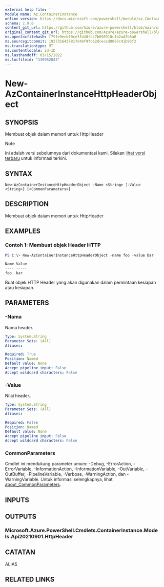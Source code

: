 ```yaml
---
external help file: ''
Module Name: Az.ContainerInstance
online version: https://docs.microsoft.com/powershell/module/az.ContainerInstance/New-AzContainerInstanceHttpHeaderObject
schema: 2.0.0
content_git_url: https://github.com/Azure/azure-powershell/blob/main/src/ContainerInstance/help/New-AzContainerInstanceHttpHeaderObject.md
original_content_git_url: https://github.com/Azure/azure-powershell/blob/main/src/ContainerInstance/help/New-AzContainerInstanceHttpHeaderObject.md
ms.openlocfilehash: f79fe9ecbf0ce3fd40fcc7b098918c1b2ad2b8a8
ms.sourcegitcommit: 1927316437817d48f97c62dceced0067c41b95f2
ms.translationtype: MT
ms.contentlocale: id-ID
ms.lasthandoff: 03/15/2022
ms.locfileid: "139962843"
---
```

# New-AzContainerInstanceHttpHeaderObject

## SYNOPSIS
Membuat objek dalam memori untuk HttpHeader

> [!NOTE]
>Ini adalah versi sebelumnya dari dokumentasi kami. Silakan [lihat versi terbaru](/powershell/module/az.containerinstance/new-azcontainerinstancehttpheaderobject) untuk informasi terkini.

## SYNTAX

```
New-AzContainerInstanceHttpHeaderObject -Name <String> [-Value <String>] [<CommonParameters>]
```

## DESCRIPTION
Membuat objek dalam memori untuk HttpHeader

## EXAMPLES

### Contoh 1: Membuat objek Header HTTP
```powershell
PS C:\> New-AzContainerInstanceHttpHeaderObject -name foo -value bar

Name Value
---- -----
foo  bar
```

Buat objek HTTP Header yang akan digunakan dalam permintaan kesiapan atau kesiapan.

## PARAMETERS

### -Nama
Nama header.

```yaml
Type: System.String
Parameter Sets: (All)
Aliases:

Required: True
Position: Named
Default value: None
Accept pipeline input: False
Accept wildcard characters: False
```

### -Value
Nilai header..

```yaml
Type: System.String
Parameter Sets: (All)
Aliases:

Required: False
Position: Named
Default value: None
Accept pipeline input: False
Accept wildcard characters: False
```

### CommonParameters
Cmdlet ini mendukung parameter umum: -Debug, -ErrorAction, -ErrorVariable, -InformationAction, -InformationVariable, -OutVariable, -OutBuffer, -PipelineVariable, -Verbose, -WarningAction, dan -WarningVariable. Untuk informasi selengkapnya, lihat [about_CommonParameters](http://go.microsoft.com/fwlink/?LinkID=113216).

## INPUTS

## OUTPUTS

### Microsoft.Azure.PowerShell.Cmdlets.ContainerInstance.Models.Api20210901.HttpHeader

## CATATAN

ALIAS

## RELATED LINKS

